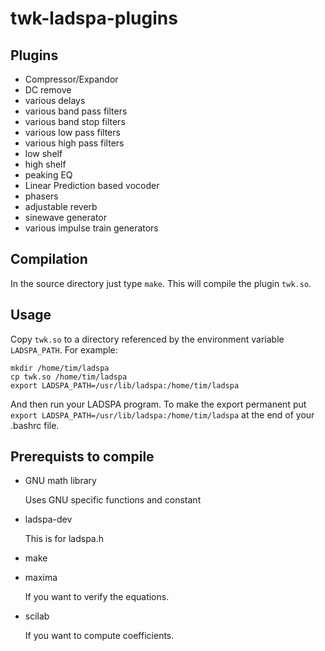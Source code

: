 # twk-ladspa-plugins

## Plugins

- Compressor/Expandor
- DC remove
- various delays
- various band pass filters
- various band stop filters
- various low pass filters
- various high pass filters
- low shelf
- high shelf
- peaking EQ
- Linear Prediction based vocoder
- phasers
- adjustable reverb
- sinewave generator
- various impulse train generators

## Compilation

In the source directory just type `make`. This will compile
the plugin `twk.so`.

## Usage

Copy `twk.so` to a directory referenced by the environment
variable `LADSPA_PATH`. For example:
```
mkdir /home/tim/ladspa
cp twk.so /home/tim/ladspa
export LADSPA_PATH=/usr/lib/ladspa:/home/tim/ladspa
```

And then run your LADSPA program. To make the export permanent
put	`export LADSPA_PATH=/usr/lib/ladspa:/home/tim/ladspa` 
at the end of your .bashrc file.

## Prerequists to compile

- GNU math library

    Uses GNU specific functions and constant

- ladspa-dev

    This is for ladspa.h

- make
- maxima

    If you want to verify the equations.
    
- scilab

    If you want to compute coefficients.




